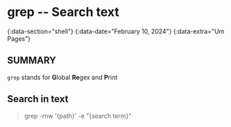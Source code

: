 # grep -- Search text
{:data-section="shell"}
{:data-date="February 10, 2024"}
{:data-extra="Um Pages"}


## SUMMARY

`grep` stands for **G**lobal **Re**gex and **P**rint


## Search in text


> grep -rnw '{path}' -e "{search term}"


